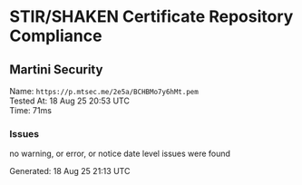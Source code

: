 # STIR/SHAKEN Certificate Repository Compliance

## Martini Security

Name: `https://p.mtsec.me/2e5a/BCHBMo7y6hMt.pem`\
Tested At: 18 Aug 25 20:53 UTC\
Time: 71ms

### Issues

no warning, or error, or notice date level issues were found

Generated: 18 Aug 25 21:13 UTC